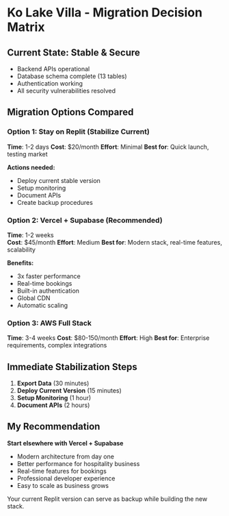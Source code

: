 # Ko Lake Villa - Migration Decision Matrix

## Current State: Stable & Secure
- Backend APIs operational
- Database schema complete (13 tables)
- Authentication working
- All security vulnerabilities resolved

## Migration Options Compared

### Option 1: Stay on Replit (Stabilize Current)
**Time**: 1-2 days
**Cost**: $20/month
**Effort**: Minimal
**Best for**: Quick launch, testing market

**Actions needed:**
- Deploy current stable version
- Setup monitoring
- Document APIs
- Create backup procedures

### Option 2: Vercel + Supabase (Recommended)
**Time**: 1-2 weeks  
**Cost**: $45/month
**Effort**: Medium
**Best for**: Modern stack, real-time features, scalability

**Benefits:**
- 3x faster performance
- Real-time bookings
- Built-in authentication
- Global CDN
- Automatic scaling

### Option 3: AWS Full Stack
**Time**: 3-4 weeks
**Cost**: $80-150/month
**Effort**: High
**Best for**: Enterprise requirements, complex integrations

## Immediate Stabilization Steps

1. **Export Data** (30 minutes)
2. **Deploy Current Version** (15 minutes)
3. **Setup Monitoring** (1 hour)
4. **Document APIs** (2 hours)

## My Recommendation

**Start elsewhere with Vercel + Supabase**
- Modern architecture from day one
- Better performance for hospitality business
- Real-time features for bookings
- Professional developer experience
- Easy to scale as business grows

Your current Replit version can serve as backup while building the new stack.